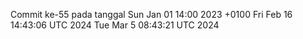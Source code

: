 Commit ke-55 pada tanggal Sun Jan 01 14:00 2023 +0100
Fri Feb 16 14:43:06 UTC 2024
Tue Mar  5 08:43:21 UTC 2024
